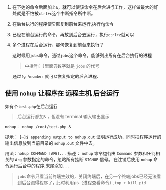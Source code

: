 
1. 在下达的命令后面加上`&`，就可以使该命令在后台进行工作，这样做最大的好处就是不怕被`ctrl+c`这个中断指令所中断。 

2. 在后台执行的程序使它恢复到前台来运行,执行`fg`命令

3. 已经在前台运行的命令，再放到后台去运行，执行`ctrl+z`就可以

4. 多个进程在后台运行，那何恢复到前台来执行？

    这时候用`jobs`命令，通过`jobs`这个命令，能够列出所有在后台执行的进程
    > 中括号`[ ]`里面的数字就是 `jobs` 的代号 
    
    通过`fg %number` 就可以恢复指定的后台进程. 


使用 `nohup` 让程序在 远程主机 后台运行 
----------------------------------

如有个`test.php`在后台运行
> 后台运行都加`&` ，但没有 terminal 输入输出显示

`nohup： nohup /root/test.php &`

提示： 
 `[~]$ appending output to nohup.out` 
 证明运行成功，同时把程序运行的输出信息放到当前目录的 `nohup.out` 文件中去。 

用法 : `nohup COMMAND [ARG]...` 
描述：
    `nohup` 命令运行由 `Command` 参数和任何相关的 `Arg` 参数指定的命令，忽略所有挂断 `SIGHUP` 信号。
    在注销后使用 `nohup` 命令运行后台中的程序,末尾添加`...`

>  `jobs`命令只看当前终端生效的，关闭终端后，在另一个终端jobs已经无法看到后台跑得程序了，此时利用ps（进程查看命令）,`top + kill pid`